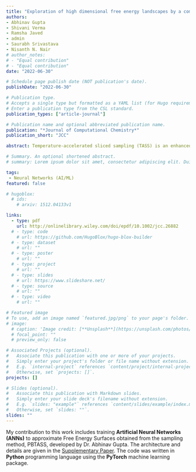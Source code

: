 ```yaml
---
title: "Exploration of high dimensional free energy landscapes by a combination of temperature‐accelerated sliced sampling and parallel biasing"
authors:
- Abhinav Gupta
- Shivani Verma
- Ramsha Javed
- admin
- Saurabh Srivastava
- Nisanth N. Nair
# author_notes:
# - "Equal contribution"
# - "Equal contribution"
date: "2022-06-30"

# Schedule page publish date (NOT publication's date).
publishDate: "2022-06-30"

# Publication type.
# Accepts a single type but formatted as a YAML list (for Hugo requirements).
# Enter a publication type from the CSL standard.
publication_types: ["article-journal"]

# Publication name and optional abbreviated publication name.
publication: "*Journal of Computational Chemistry*"
publication_short: "JCC"

abstract: Temperature‐accelerated sliced sampling (TASS) is an enhanced sampling method for achieving accelerated and controlled exploration of high‐dimensional free energy landscapes in molecular dynamics simulations. With the aid of umbrella bias potentials, the TASS method realizes a controlled exploration and divide‐and‐conquer strategy for computing high‐dimensional free energy surfaces. In TASS, diffusion of the system in the collective variable (CV) space is enhanced with the help of metadynamics bias and elevated‐temperature of the auxiliary degrees of freedom (DOF) that are coupled to the CVs. Usually, a low‐dimensional metadynamics bias is applied in TASS. In order to further improve the performance of TASS, we propose here to use a highdimensional metadynamics bias, in the same form as in a parallel bias metadynamics scheme. Here, a modified reweighting scheme, in combination with artificial neural network is used for computing unbiased probability distribution of CVs and projections of high‐dimensional free energy surfaces. We first validate the accuracy and efficiency of our method in computing the four‐dimensional free energy landscape for alanine tripeptide in vacuo. Subsequently, we employ the approach to calculate the eight‐dimensional free energy landscape of alanine pentapeptide in vacuo. Finally, the method is applied to a more realistic problem wherein we compute the broad four‐dimensional free energy surface corresponding to the deacylation of a drug molecule which is covalently complexed with a β‐lactamase enzyme. We demonstrate that using parallel bias in TASS improves the efficiency of exploration of high‐dimensional free energy landscapes.

# Summary. An optional shortened abstract.
# summary: Lorem ipsum dolor sit amet, consectetur adipiscing elit. Duis posuere tellus ac convallis placerat. Proin tincidunt magna sed ex sollicitudin condimentum.

tags:
 - Neural Networks (AI/ML)
featured: false

# hugoblox:
  # ids:
    # arxiv: 1512.04133v1

links:
  - type: pdf
    url: http://onlinelibrary.wiley.com/doi/epdf/10.1002/jcc.26882
  # - type: code
    # url: https://github.com/HugoBlox/hugo-blox-builder
  # - type: dataset
    # url: ""
  # - type: poster
    # url: ""
  # - type: project
    # url: ""
  # - type: slides
    # url: https://www.slideshare.net/
  # - type: source
    # url: ""
  # - type: video
    # url: ""

# Featured image
# To use, add an image named `featured.jpg/png` to your page's folder. 
# image:
  # caption: 'Image credit: [**Unsplash**](https://unsplash.com/photos/jdD8gXaTZsc)'
  # focal_point: ""
  # preview_only: false

# Associated Projects (optional).
#   Associate this publication with one or more of your projects.
#   Simply enter your project's folder or file name without extension.
#   E.g. `internal-project` references `content/project/internal-project/index.md`.
#   Otherwise, set `projects: []`.
projects: []

# Slides (optional).
#   Associate this publication with Markdown slides.
#   Simply enter your slide deck's filename without extension.
#   E.g. `slides: "example"` references `content/slides/example/index.md`.
#   Otherwise, set `slides: ""`.
slides: ""
---
```


My contribution to this work includes training **Artificial Neural Networks (ANNs)** to approximate Free Energy Surfaces obtained from the sampling method, PBTASS, developed by Dr. Abhinav Gupta. The architecture and details are given in the [Supplementary Paper](https://onlinelibrary.wiley.com/action/downloadSupplement?doi=10.1002%2Fjcc.26882&file=jcc26882-sup-0001-supinfo.pdf). The code was written in **Python** programming language using the **PyTorch** machine learning package.  
